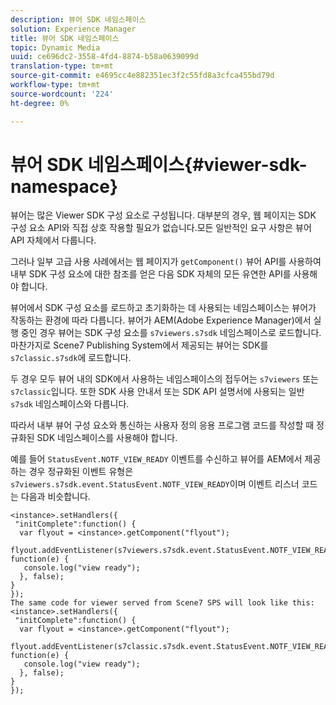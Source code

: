 ```yaml
---
description: 뷰어 SDK 네임스페이스
solution: Experience Manager
title: 뷰어 SDK 네임스페이스
topic: Dynamic Media
uuid: ce696dc2-3558-4fd4-8874-b58a0639099d
translation-type: tm+mt
source-git-commit: e4695cc4e882351ec3f2c55fd8a3cfca455bd79d
workflow-type: tm+mt
source-wordcount: '224'
ht-degree: 0%

---
```



# 뷰어 SDK 네임스페이스{#viewer-sdk-namespace}

뷰어는 많은 Viewer SDK 구성 요소로 구성됩니다. 대부분의 경우, 웹 페이지는 SDK 구성 요소 API와 직접 상호 작용할 필요가 없습니다.모든 일반적인 요구 사항은 뷰어 API 자체에서 다룹니다.

그러나 일부 고급 사용 사례에서는 웹 페이지가 `getComponent()` 뷰어 API를 사용하여 내부 SDK 구성 요소에 대한 참조를 얻은 다음 SDK 자체의 모든 유연한 API를 사용해야 합니다.

뷰어에서 SDK 구성 요소를 로드하고 초기화하는 데 사용되는 네임스페이스는 뷰어가 작동하는 환경에 따라 다릅니다. 뷰어가 AEM(Adobe Experience Manager)에서 실행 중인 경우 뷰어는 SDK 구성 요소를 `s7viewers.s7sdk` 네임스페이스로 로드합니다. 마찬가지로 Scene7 Publishing System에서 제공되는 뷰어는 SDK를 `s7classic.s7sdk`에 로드합니다.

두 경우 모두 뷰어 내의 SDK에서 사용하는 네임스페이스의 접두어는 `s7viewers` 또는 `s7classic`입니다. 또한 SDK 사용 안내서 또는 SDK API 설명서에 사용되는 일반 `s7sdk` 네임스페이스와 다릅니다.

따라서 내부 뷰어 구성 요소와 통신하는 사용자 정의 응용 프로그램 코드를 작성할 때 정규화된 SDK 네임스페이스를 사용해야 합니다.

예를 들어 `StatusEvent.NOTF_VIEW_READY` 이벤트를 수신하고 뷰어를 AEM에서 제공하는 경우 정규화된 이벤트 유형은 `s7viewers.s7sdk.event.StatusEvent.NOTF_VIEW_READY`이며 이벤트 리스너 코드는 다음과 비슷합니다.

```
<instance>.setHandlers({ 
 "initComplete":function() { 
  var flyout = <instance>.getComponent("flyout"); 
   flyout.addEventListener(s7viewers.s7sdk.event.StatusEvent.NOTF_VIEW_READY, function(e) { 
   console.log("view ready"); 
  }, false); 
} 
}); 
The same code for viewer served from Scene7 SPS will look like this: 
<instance>.setHandlers({ 
 "initComplete":function() { 
  var flyout = <instance>.getComponent("flyout"); 
   flyout.addEventListener(s7classic.s7sdk.event.StatusEvent.NOTF_VIEW_READY, function(e) { 
   console.log("view ready"); 
  }, false); 
} 
});
```

